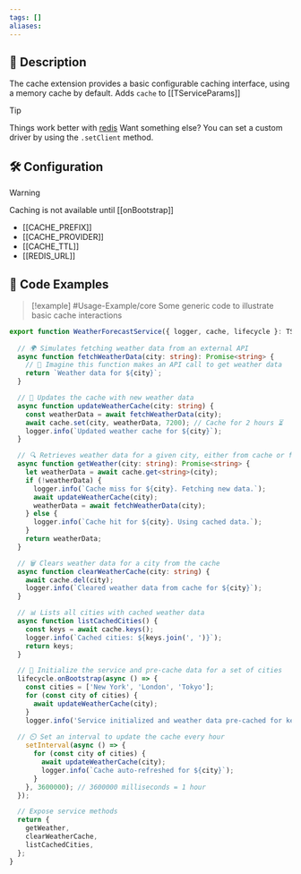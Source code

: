 ```yaml
---
tags: []
aliases:
---
```

## 📓 Description

The cache extension provides a basic configurable caching interface, using a memory cache by default. Adds `cache` to [[TServiceParams]]

> [!tip] 
> Things work better with [redis](https://www.npmjs.com/package/redis)
> Want something else? You can set a custom driver by using the `.setClient` method.

## 🛠️ Configuration 

> [!warning] 
> Caching is not available until [[onBootstrap]]

- [[CACHE_PREFIX]]
- [[CACHE_PROVIDER]]
- [[CACHE_TTL]]
- [[REDIS_URL]]
## 📄 Code Examples 

> [!example] #Usage-Example/core
> Some generic code to illustrate basic cache interactions

```typescript
export function WeatherForecastService({ logger, cache, lifecycle }: TServiceParams) {
  
  // 🌍 Simulates fetching weather data from an external API 
  async function fetchWeatherData(city: string): Promise<string> {
    // 📡 Imagine this function makes an API call to get weather data
    return `Weather data for ${city}`;
  }

  // 🔄 Updates the cache with new weather data 
  async function updateWeatherCache(city: string) {
    const weatherData = await fetchWeatherData(city);
    await cache.set(city, weatherData, 7200); // Cache for 2 hours ⏳
    logger.info(`Updated weather cache for ${city}`);
  }

  // 🔍 Retrieves weather data for a given city, either from cache or fresh from API 
  async function getWeather(city: string): Promise<string> {
    let weatherData = await cache.get<string>(city);
    if (!weatherData) {
      logger.info(`Cache miss for ${city}. Fetching new data.`);
      await updateWeatherCache(city);
      weatherData = await fetchWeatherData(city);
    } else {
      logger.info(`Cache hit for ${city}. Using cached data.`);
    }
    return weatherData;
  }

  // 🗑️ Clears weather data for a city from the cache 
  async function clearWeatherCache(city: string) {
    await cache.del(city);
    logger.info(`Cleared weather data from cache for ${city}`);
  }

  // 📊 Lists all cities with cached weather data 
  async function listCachedCities() {
    const keys = await cache.keys();
    logger.info(`Cached cities: ${keys.join(', ')}`);
    return keys;
  }

  // 🚀 Initialize the service and pre-cache data for a set of cities 
  lifecycle.onBootstrap(async () => {
    const cities = ['New York', 'London', 'Tokyo'];
    for (const city of cities) {
      await updateWeatherCache(city);
    }
    logger.info('Service initialized and weather data pre-cached for key cities.');
    
  // ⏲️ Set an interval to update the cache every hour 
    setInterval(async () => {
      for (const city of cities) {
        await updateWeatherCache(city);
        logger.info(`Cache auto-refreshed for ${city}`);
      }
    }, 3600000); // 3600000 milliseconds = 1 hour 
  });

  // Expose service methods
  return {
    getWeather,
    clearWeatherCache,
    listCachedCities,
  };
}
```